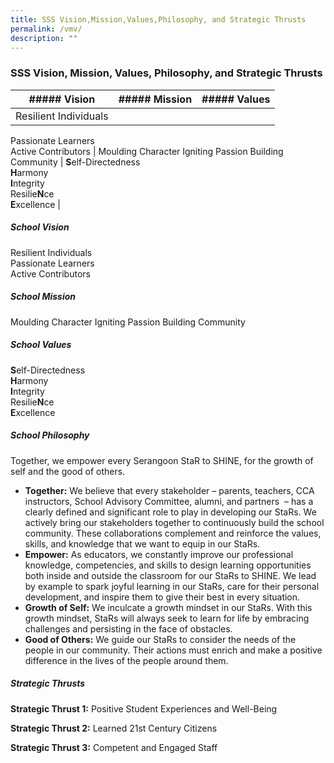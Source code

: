 ```yaml
---
title: SSS Vision,Mission,Values,Philosophy, and Strategic Thrusts
permalink: /vmv/
description: ""
---
```

### SSS Vision, Mission, Values, Philosophy, and Strategic Thrusts
 


| ##### Vision | ##### Mission | ##### Values |
| -------- | -------- | -------- |
| Resilient Individuals  
Passionate Learners  
Active Contributors     | Moulding Character
Igniting Passion
Building Community    | **S**elf-Directedness  
**H**armony  
**I**ntegrity  
Resilie**N**ce  
**E**xcellence    |


##### School Vision
Resilient Individuals  
Passionate Learners  
Active Contributors

##### School Mission
Moulding Character
Igniting Passion
Building Community 

##### School Values
**S**elf-Directedness  
**H**armony  
**I**ntegrity  
Resilie**N**ce  
**E**xcellence

##### School Philosophy
Together, we empower every Serangoon StaR to SHINE, for the growth of self and the good of others.

*   **Together:** We believe that every stakeholder – parents, teachers, CCA instructors, School Advisory Committee, alumni, and partners  – has a clearly defined and significant role to play in developing our StaRs. We actively bring our stakeholders together to continuously build the school community. These collaborations complement and reinforce the values, skills, and knowledge that we want to equip in our StaRs.   
*   **Empower:** As educators, we constantly improve our professional knowledge, competencies, and skills to design learning opportunities both inside and outside the classroom for our StaRs to SHINE. We lead by example to spark joyful learning in our StaRs, care for their personal development, and inspire them to give their best in every situation.
*   **Growth of Self:** We inculcate a growth mindset in our StaRs. With this growth mindset, StaRs will always seek to learn for life by embracing challenges and persisting in the face of obstacles. 
*   **Good of Others:** We guide our StaRs to consider the needs of the people in our community. Their actions must enrich and make a positive difference in the lives of the people around them.

##### Strategic Thrusts
**Strategic Thrust 1:** Positive Student Experiences and Well-Being  

**Strategic Thrust 2:** Learned 21st Century Citizens 

**Strategic Thrust 3:** Competent and Engaged Staff